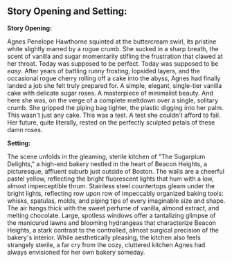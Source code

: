 ## Story Opening and Setting:

**Story Opening:**

Agnes Penelope Hawthorne squinted at the buttercream swirl, its pristine white slightly marred by a rogue crumb. She sucked in a sharp breath, the scent of vanilla and sugar momentarily stifling the frustration that clawed at her throat. Today was supposed to be perfect. Today was supposed to be *easy*. After years of battling runny frosting, lopsided layers, and the occasional rogue cherry rolling off a cake into the abyss, Agnes had finally landed a job she felt truly prepared for. A simple, elegant, single-tier vanilla cake with delicate sugar roses. A masterpiece of minimalist beauty. And here she was, on the verge of a complete meltdown over a single, solitary crumb. She gripped the piping bag tighter, the plastic digging into her palm. This wasn't just any cake. This was a test. A test she couldn't afford to fail. Her future, quite literally, rested on the perfectly sculpted petals of these damn roses.

**Setting:**

The scene unfolds in the gleaming, sterile kitchen of "The Sugarplum Delights," a high-end bakery nestled in the heart of Beacon Heights, a picturesque, affluent suburb just outside of Boston. The walls are a cheerful pastel yellow, reflecting the bright fluorescent lights that hum with a low, almost imperceptible thrum. Stainless steel countertops gleam under the bright lights, reflecting row upon row of impeccably organized baking tools: whisks, spatulas, molds, and piping tips of every imaginable size and shape. The air hangs thick with the sweet perfume of vanilla, almond extract, and melting chocolate. Large, spotless windows offer a tantalizing glimpse of the manicured lawns and blooming hydrangeas that characterize Beacon Heights, a stark contrast to the controlled, almost surgical precision of the bakery's interior. While aesthetically pleasing, the kitchen also feels strangely sterile, a far cry from the cozy, cluttered kitchen Agnes had always envisioned for her own bakery someday.
